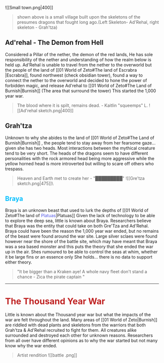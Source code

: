 ![[Small town.png|400]]
>shown above is a small village built upon the skeletons of the presumes dragons that fought long ago.(Left Skeleton- Ad'Rehal, right skeleton - Grah'tza)
##  Ad'rehal - The Demon from Hell 
 Considered a Pillar of the nether, the demon of the red lands, He has sole responsibility of the nether and understanding of how the realm below is held up. Ad'Rehal is unable to travel from the nether to the overworld but the  people of the land of [[01 World of Zeto#The land of  Escrabra |Escrabra]], found northwest (check obsidian tower), found a way to connect the nether to the overworld and decided to hone the power of forbidden magic, and release Ad'rehal to [[01 World of Zeto#The Land of Burnish|Burnish]] (The area that surround the tower) This started the 1,000 year war. 
 
>The blood where it is spilt, remains dead. \- Kaitlin "squeemps" L.
![[Ad'rehal sketch.png|400]]

## Grah'tza 
Unknown to why she abides to the land of [[01 World of Zeto#The Land of Burnish|Burnish]] , the people tend to stay away from her fearsome gaze... given she has two heads. Most interactions between the mythical creature tend to be very short. The heads of the dragons seem to have different personalities with the rock armored head being more aggressive while the yellow horned head is more introverted but willing to scare off others who trespass. 

>Heaven and Earth met to create her - "█████████"
![[Gre'tza sketch.png|475]]\

## <font color= 00BFFF>Braya</font>

Braya is an unknown beast that used to lurk the depths of [[01 World of Zeto#The land of <font color= 5257E7>Platuas</font>|Platuas]] Given the lack of technology to be able to explore the deep sea, little is known about Braya. Researchers believe that Braya was the entity that could take on both Gre'Tza and Ad'Rehal. Braya could have been the reason the 1,000 year war ended, but no remains of the beast were found around the war site. Large silver sclaes were found however near the shore of the battle site, which may have meant that Braya was a sea based monster and this puts the theory that she ended the war up in the air. Shes rumoured to be able to control the seas at whim, whether it be large fins or an essence only She holds... there is no data to support either theory. 

> "It be bigger than a Kraken aye! A whole navy fleet don't stand a chance - Zica the pirate captain "


---

# <font color=BF2222>The Thousand Year War</font>
Little is known about the Thousand year war but what the impacts of the war are felt throughout the land. Many areas of [[01 World of Zeto|Burnish]] are riddled with dead plants and skeletons from the warriors that both Grah'tza & Ad'Rehal recruited to fight for them. All creatures alike surrounded and destroyed each other for unknown reasons. Researchers from all over have different opinions as to why the war started but not many know why the war ended. 

> Artist rendition
![[battle .png]]


